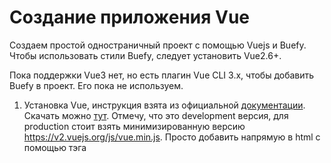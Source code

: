 # Создание приложения Vue

Создаем простой одностраничный проект с помощью Vuejs и Buefy.
Чтобы использовать стили Buefy, следует установить Vue2.6+.

Пока поддержки Vue3 нет, но есть плагин Vue CLI 3.x, чтобы добавить Buefy в проект. Его пока не используем.

1. Установка Vue, инструкция взята из официальной [документации](https://v2.vuejs.org/v2/guide/installation.html).
Скачать можно [тут](https://v2.vuejs.org/js/vue.js). Отмечу, что это development версия, для production стоит взять минимизированную версию https://v2.vuejs.org/js/vue.min.js.
Просто добавить напрямую в html с помощью тэга <script>.
Добавим в папку modules проекта:
```
<script src="./modules/vue.js"></script>
```
Можно скачать стабильную версии с CDN: "https://cdn.jsdelivr.net/npm/vue@2.7.0/dist/vue.js".
  
  2. Создание приложения.
  ```
  //index.html
  <body>
    <div id="app">{{ message }}</div>
    <script src="./main.js"></script>
</body>  
  ```
  
  ```
  //main.js
  var app = new Vue({
    el: '#app',
    data: {
      message: 'Hello Vue!'
    }
  })  
  ```
  3. Установка стилей Buefy
  Инструкция по установке: https://buefy.org/documentation/start#standalone. 
    
  Для установки Buefy просто скачайте:
  
  * Скрипт [buefy.min.js](https://unpkg.com/buefy/dist/buefy.min.js)
  * Стили [buefy.min.css](https://unpkg.com/buefy/dist/buefy.min.css)
  
  Затем добавьте в разметку: 
  
  ```
<!DOCTYPE html>
<html>
<head>
    <meta charset="utf-8">
    <meta name="viewport" content="width=device-width, initial-scale=1">
    <link rel="stylesheet" href="./styles/buefy.min.css">
</head>

<body>
    <div id="app">
        <!-- Buefy components goes here -->
    </div>

    <script src="./modules/vue.js"></script>
    <!-- Full bundle -->
    <script src="./modules/buefy.min.js"></script>

    <script>
        new Vue({
            el: '#app'
        })
    </script>
</body>
</html>
  ```
 Buefy использует набор иконок и шрифтов, их нужно скачать отдельно: Material Design Icons CDN и Font Awesome 5 CDN.
 К примеру, [Material Design Icons](https://cdn.jsdelivr.net/npm/@mdi/font@5.8.55/). 
 
 Понадобятся эти два файлика: 
 * [fonts/materialdesignicons-webfont.woff2](https://cdn.jsdelivr.net/npm/@mdi/font@5.8.55/fonts/materialdesignicons-webfont.woff2)
  * [css/materialdesignicons.min.css](https://cdn.jsdelivr.net/npm/@mdi/font@5.8.55/css/materialdesignicons.min.css)
  
  ```
  <link rel="stylesheet" href="./styles/materialdesignicons.min.css">
  ```
  Создать папку  fonts в корне проекта и там разместить *.woff2
  
  ## SPA
  
  Нам нужно одностраничное приложение, максимально похожее на десктопное.
  
  Описание взято [здесь](https://vueschool.io/courses/vue-router-4-for-everyone)
  
  Single Page Applications are web apps or sites that interact with the user by dynamically rewriting the current page rather than loading entire new pages from the server.

This approach allows us to only fetch the data/section of our page that is needed when a user interacts with our app. By dynamically rewriting smaller chunks of our site, it prevents us from re-downloading already loaded resources such as the images, scripts, CSS, etc.

As a result SPA’s tend to improve the user experience by:
  * Providing faster load times between page navigations
  * Behaving more like traditional desktop applications
  
  You need to know about the Vue Router to create rapid prototypes or ımpressive, full-blown Vue.js SPA’s.
  
  [Видеокурс](https://vueschool.io/lessons/vue-router-course-and-resource-overview) по Vue Router
  
  ## Pinia
  
  Pinia - это  библиотечка для хранения состояний компонентов, это позволяет обмениваться состояниями между компонентами и страницами (дочерними, родительскими, вне зависимости от родства).
 
  https://pinia.vuejs.org/introduction.html
  
  Pinia is a store library for Vue, it allows you to share a state across components/pages. If you are familiar with the Composition API, you might be thinking you can already share a global state with a simple export const state = reactive({}). This is true for single page applications but exposes your application to security vulnerabilities if it is server side rendered. But even in small single page applications, you get a lot from using Pinia:
* Devtools support
  - A timeline to track actions, mutations
  - Stores appear in components where they are used
  - Time travel and easier debugging
  
* Hot module replacement
  - Modify your stores without reloading your page
  - Keep any existing state while developing
  
* Plugins: extend Pinia features with plugins
* Proper TypeScript support or autocompletion for JS users
* Server Side Rendering Support
